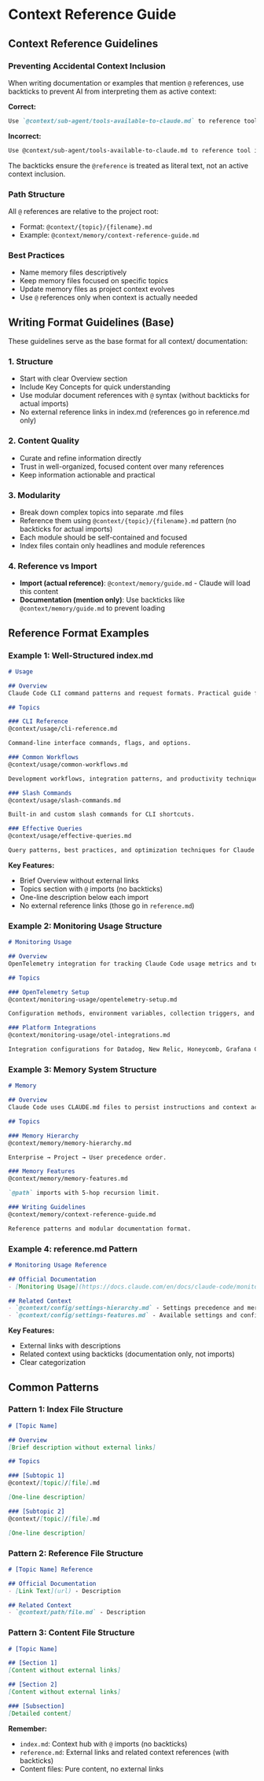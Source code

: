 # Context Reference Guide

## Context Reference Guidelines

### Preventing Accidental Context Inclusion
When writing documentation or examples that mention `@` references, use backticks to prevent AI from interpreting them as active context:

**Correct:**
```markdown
Use `@context/sub-agent/tools-available-to-claude.md` to reference tool information
```

**Incorrect:**
```markdown
Use @context/sub-agent/tools-available-to-claude.md to reference tool information
```

The backticks ensure the `@reference` is treated as literal text, not an active context inclusion.

### Path Structure
All `@` references are relative to the project root:
- Format: `@context/{topic}/{filename}.md`
- Example: `@context/memory/context-reference-guide.md`

### Best Practices
- Name memory files descriptively
- Keep memory files focused on specific topics
- Update memory files as project context evolves
- Use `@` references only when context is actually needed

## Writing Format Guidelines (Base)

These guidelines serve as the base format for all context/ documentation:

### 1. Structure
- Start with clear Overview section
- Include Key Concepts for quick understanding
- Use modular document references with `@` syntax (without backticks for actual imports)
- No external reference links in index.md (references go in reference.md only)

### 2. Content Quality
- Curate and refine information directly
- Trust in well-organized, focused content over many references
- Keep information actionable and practical

### 3. Modularity
- Break down complex topics into separate .md files
- Reference them using `@context/{topic}/{filename}.md` pattern (no backticks for actual imports)
- Each module should be self-contained and focused
- Index files contain only headlines and module references

### 4. Reference vs Import
- **Import (actual reference)**: `@context/memory/guide.md` - Claude will load this content
- **Documentation (mention only)**: Use backticks like `@context/memory/guide.md` to prevent loading

## Reference Format Examples

### Example 1: Well-Structured index.md

```markdown
# Usage

## Overview
Claude Code CLI command patterns and request formats. Practical guide for effective CLI usage and prompt structure.

## Topics

### CLI Reference
@context/usage/cli-reference.md

Command-line interface commands, flags, and options.

### Common Workflows
@context/usage/common-workflows.md

Development workflows, integration patterns, and productivity techniques.

### Slash Commands
@context/usage/slash-commands.md

Built-in and custom slash commands for CLI shortcuts.

### Effective Queries
@context/usage/effective-queries.md

Query patterns, best practices, and optimization techniques for Claude Code.
```

**Key Features:**
- Brief Overview without external links
- Topics section with `@` imports (no backticks)
- One-line description below each import
- No external reference links (those go in `reference.md`)

### Example 2: Monitoring Usage Structure

```markdown
# Monitoring Usage

## Overview
OpenTelemetry integration for tracking Claude Code usage metrics and telemetry.

## Topics

### OpenTelemetry Setup
@context/monitoring-usage/opentelemetry-setup.md

Configuration methods, environment variables, collection triggers, and metrics captured.

### Platform Integrations
@context/monitoring-usage/otel-integrations.md

Integration configurations for Datadog, New Relic, Honeycomb, Grafana Cloud, and custom collectors.
```

### Example 3: Memory System Structure

```markdown
# Memory

## Overview
Claude Code uses CLAUDE.md files to persist instructions and context across sessions. Memory operates hierarchically across enterprise, project, and user levels.

## Topics

### Memory Hierarchy
@context/memory/memory-hierarchy.md

Enterprise → Project → User precedence order.

### Memory Features
@context/memory/memory-features.md

`@path` imports with 5-hop recursion limit.

### Writing Guidelines
@context/memory/context-reference-guide.md

Reference patterns and modular documentation format.
```

### Example 4: reference.md Pattern

```markdown
# Monitoring Usage Reference

## Official Documentation
- [Monitoring Usage](https://docs.claude.com/en/docs/claude-code/monitoring-usage) - OpenTelemetry integration and usage tracking

## Related Context
- `@context/config/settings-hierarchy.md` - Settings precedence and merging behavior
- `@context/config/settings-features.md` - Available settings and configuration options
```

**Key Features:**
- External links with descriptions
- Related context using backticks (documentation only, not imports)
- Clear categorization

## Common Patterns

### Pattern 1: Index File Structure
```markdown
# [Topic Name]

## Overview
[Brief description without external links]

## Topics

### [Subtopic 1]
@context/[topic]/[file].md

[One-line description]

### [Subtopic 2]
@context/[topic]/[file].md

[One-line description]
```

### Pattern 2: Reference File Structure
```markdown
# [Topic Name] Reference

## Official Documentation
- [Link Text](url) - Description

## Related Context
- `@context/path/file.md` - Description
```

### Pattern 3: Content File Structure
```markdown
# [Topic Name]

## [Section 1]
[Content without external links]

## [Section 2]
[Content without external links]

### [Subsection]
[Detailed content]
```

**Remember:**
- `index.md`: Context hub with `@` imports (no backticks)
- `reference.md`: External links and related context references (with backticks)
- Content files: Pure content, no external links